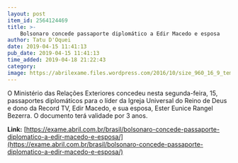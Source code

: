 ```yaml
---
layout: post
item_id: 2564124469
title: >-
    Bolsonaro concede passaporte diplomático a Edir Macedo e esposa
author: Tatu D'Oquei
date: 2019-04-15 11:41:13
pub_date: 2019-04-15 11:41:13
time_added: 2019-04-18 21:22:43
category: 
image: https://abrilexame.files.wordpress.com/2016/10/size_960_16_9_templo6.jpg?quality=70&strip=info&w=680&h=453&crop=1
---
```


O Ministério das Relações Exteriores concedeu nesta segunda-feira, 15, passaportes diplomáticos para o líder da Igreja Universal do Reino de Deus e dono da Record TV, Edir Macedo, e sua esposa, Ester Eunice Rangel Bezerra. O documento terá validade por 3 anos.

**Link:** [https://exame.abril.com.br/brasil/bolsonaro-concede-passaporte-diplomatico-a-edir-macedo-e-esposa/](https://exame.abril.com.br/brasil/bolsonaro-concede-passaporte-diplomatico-a-edir-macedo-e-esposa/)

